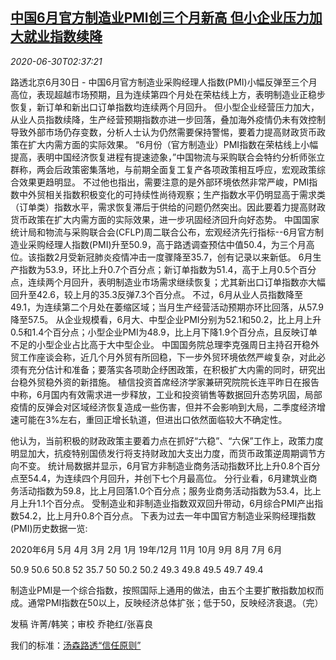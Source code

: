 <!--1593485752000-->
[中国6月官方制造业PMI创三个月新高 但小企业压力加大就业指数续降](https://cn.reuters.com/article/china-pmi-updates-0630-tues-idCNKBS2410AB)
------

<div><i>2020-06-30T02:37:21</i></div><div class="StandardArticleBody_body"><p>路透北京6月30日 - 中国6月官方制造业采购经理人指数(PMI)小幅反弹至三个月高位，表现超越市场预期，且为连续第四个月处在荣枯线上方，表明制造业正稳步恢复，新订单和新出口订单指数均连续两个月回升。 但小型企业经营压力加大，从业人员指数续降，生产经营预期指数亦进一步回落，叠加海外疫情仍未有效控制导致外部市场仍存变数，分析人士认为仍然需要保持警惕，要着力提高财政货币政策在扩大内需方面的实际效果。 “6月份（官方制造业）PMI指数在荣枯线上小幅提高，表明中国经济恢复进程有提速迹象，”中国物流与采购联合会特约分析师张立群称，两会后政策密集落地，与前期全面复工复产各项政策相互呼应，宏观政策综合效果更趋明显。 不过他也指出，需要注意的是外部环境依然非常严峻，PMI指数中外贸相关指数积极变化的可持续性尚待观察；生产指数水平仍明显高于需求类（订单类）指数水平，需求恢复滞后于供给的问题仍然突出。因此要着力提高财政货币政策在扩大内需方面的实际效果，进一步巩固经济回升向好态势。 中国国家统计局和物流与采购联合会(CFLP)周二联合公布，宏观经济先行指标--6月官方制造业采购经理人指数(PMI)升至50.9，高于路透调查预估中值50.4，为三个月高位。该指数2月受新冠肺炎疫情冲击一度骤降至35.7，创有记录以来新低。 6月生产指数为53.9，环比上升0.7个百分点；新订单指数为51.4，高于上月0.5个百分点，连续两个月回升，表明制造业市场需求继续恢复；尤其新出口订单指数亦大幅回升至42.6，较上月的35.3反弹7.3个百分点。 不过，6月从业人员指数降至49.1，为连续第二个月处在萎缩区域；当月生产经营活动预期亦环比回落，从57.9降至57.5。 从企业规模看，6月大、中型企业PMI分别为52.1和50.2，比上月上升0.5和1.4个百分点；小型企业PMI为48.9，比上月下降1.9个百分点，且反映订单不足的小型企业占比高于大中型企业。 中国国务院总理李克强周日主持召开稳外贸工作座谈会称，近几个月外贸有所回稳，下一步外贸环境依然严峻复杂，对此必须有充分估计和准备；要落实各项助企纾困政策，在积极扩大内需的同时，研究出台稳外贸稳外资的新措施。 植信投资首席经济学家兼研究院院长连平昨日在报告中称，6月国内有效需求进一步释放，工业和投资销售等数据回升态势巩固，局部疫情的反弹会对区域经济恢复造成一些伤害，但并不会影响到大局，二季度经济增速可能在3%左右，重回正增长轨道，但进出口依然面临较大不确定性。 </p><p>他认为，当前积极的财政政策主要着力点在抓好“六稳”、“六保”工作上，政策力度明显加大，抗疫特别国债发行将支持财政加大支出力度，而货币政策逆周期调节方向不变。 统计局数据并显示，6月官方非制造业商务活动指数环比上升0.8个百分点至54.4，为连续四个月回升，并创下七个月最高位。 分行业看，6月建筑业商务活动指数为59.8，比上月回落1.0个百分点；服务业商务活动指数为53.4，比上月上升1.1个百分点。 受制造业和非制造业指数双双回升带动，6月综合PMI产出指数54.2，比上月升0.8个百分点。             下表为过去一年中国官方制造业采购经理指数(PMI)历史数据一览: </p><p>           2020年6月   5月    4月    3月    2月    1月   19年/12月   11月   10月    9月    8月    7月    6月           </p><p>           50.9      50.6  50.8  52    35.7  50    50.2     50.2  49.3  49.8  49.5  49.7  49.4           </p><p>制造业PMI是一个综合指数，按照国际上通用的做法，由五个主要扩散指数加权而成。通常PMI指数在50以上，反映经济总体扩张；低于50，反映经济衰退。（完）  </p><div class="Attribution_container"><div class="Attribution_attribution"><p class="Attribution_content">发稿 许菁/韩笑；审校 乔艳红/张喜良</p></div></div><div class="StandardArticleBody_trustBadgeContainer"><span class="StandardArticleBody_trustBadgeTitle">我们的标准：</span><span class="trustBadgeUrl"><a href="https://www.thomsonreuters.cn/content/dam/openweb/documents/pdf/china/brochures/about-us-1.pdf">汤森路透“信任原则”</a></span></div></div>
